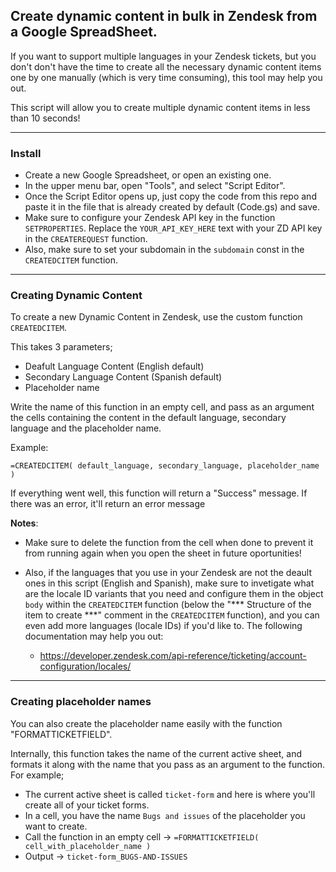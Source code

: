 ## Create dynamic content in bulk in Zendesk from a Google SpreadSheet.

If you want to support multiple languages in your Zendesk tickets, but you don't don't have the time to create all the necessary dynamic content items one by one manually (which is very time consuming), this tool may help you out.

This script will allow you to create multiple dynamic content items in less than 10 seconds!

---

### Install

- Create a new Google Spreadsheet, or open an existing one.
- In the upper menu bar, open "Tools", and select "Script Editor".
- Once the Script Editor opens up, just copy the code from this repo and paste it in the file that is already created by default (Code.gs) and save.
- Make sure to configure your Zendesk API key in the function `SETPROPERTIES`. Replace the `YOUR_API_KEY_HERE` text with your ZD API key in the `CREATEREQUEST` function.
- Also, make sure to set your subdomain in the `subdomain` const in the `CREATEDCITEM` function.

---

### Creating Dynamic Content

To create a new Dynamic Content in Zendesk, use the custom function `CREATEDCITEM`.

This takes 3 parameters; 

- Deafult Language Content (English default)
- Secondary Language Content (Spanish default)
- Placeholder name

Write the name of this function in an empty cell, and pass as an argument the cells containing the content in the default language, secondary language and the placeholder name.

Example:

`=CREATEDCITEM( default_language, secondary_language, placeholder_name )`

If everything went well, this function will return a "Success" message. If there was an error, it'll return an error message

**Notes**:

- Make sure to delete the function from the cell when done to prevent it from running again when you open the sheet in future oportunities!

- Also, if the languages that you use in your Zendesk are not the deault ones in this script (English and Spanish), make sure to invetigate what are the locale ID variants that you need and configure them in the object `body` within the `CREATEDCITEM` function (below the "\*** Structure of the item to create \***" comment in the `CREATEDCITEM` function), and you can even add more languages (locale IDs) if you'd like to. The following documentation may help you out:

	- https://developer.zendesk.com/api-reference/ticketing/account-configuration/locales/

---

### Creating placeholder names

You can also create the placeholder name easily with the function "FORMATTICKETFIELD".

Internally, this function takes the name of the current active sheet, and formats it along with the name that you pass as an argument to the function. For example;

- The current active sheet is called `ticket-form` and here is where you'll create all of your ticket forms.
- In a cell, you have the name `Bugs and issues` of the placeholder you want to create.
- Call the function in an empty cell -> `=FORMATTICKETFIELD( cell_with_placeholder_name )`
- Output -> `ticket-form_BUGS-AND-ISSUES`

